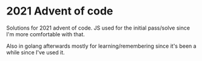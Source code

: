 # 2021 Advent of code

Solutions for 2021 advent of code. JS used for the initial pass/solve since I'm more comfortable with that.

Also in golang afterwards mostly for learning/remembering since it's been a while since I've used it.
